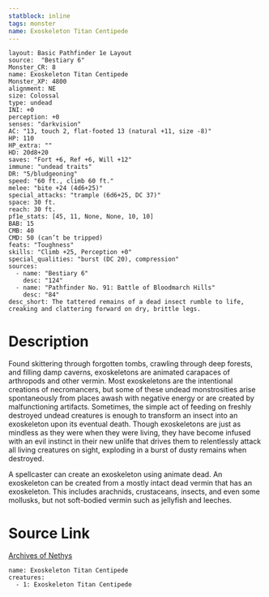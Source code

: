 ```yaml
---
statblock: inline
tags: monster
name: Exoskeleton Titan Centipede
---
```

```statblock
layout: Basic Pathfinder 1e Layout
source:  "Bestiary 6"
Monster_CR: 8
name: Exoskeleton Titan Centipede
Monster_XP: 4800
alignment: NE
size: Colossal
type: undead
INI: +0
perception: +0
senses: "darkvision"
AC: "13, touch 2, flat-footed 13 (natural +11, size -8)"
HP: 110
HP_extra: ""
HD: 20d8+20
saves: "Fort +6, Ref +6, Will +12"
immune: "undead traits"
DR: "5/bludgeoning"
speed: "60 ft., climb 60 ft."
melee: "bite +24 (4d6+25)"
special_attacks: "trample (6d6+25, DC 37)"
space: 30 ft.
reach: 30 ft.
pf1e_stats: [45, 11, None, None, 10, 10]
BAB: 15
CMB: 40
CMD: 50 (can’t be tripped)
feats: "Toughness"
skills: "Climb +25, Perception +0"
special_qualities: "burst (DC 20), compression"
sources:
  - name: "Bestiary 6"
    desc: "124"
  - name: "Pathfinder No. 91: Battle of Bloodmarch Hills"
    desc: "84"
desc_short: The tattered remains of a dead insect rumble to life, creaking and clattering forward on dry, brittle legs.
```
# Description
Found skittering through forgotten tombs, crawling through deep forests, and filling damp caverns, exoskeletons are animated carapaces of arthropods and other vermin. Most exoskeletons are the intentional creations of necromancers, but some of these undead monstrosities arise spontaneously from places awash with negative energy or are created by malfunctioning artifacts. Sometimes, the simple act of feeding on freshly destroyed undead creatures is enough to transform an insect into an exoskeleton upon its eventual death. Though exoskeletons are just as mindless as they were when they were living, they have become infused with an evil instinct in their new unlife that drives them to relentlessly attack all living creatures on sight, exploding in a burst of dusty remains when destroyed. 

A spellcaster can create an exoskeleton using animate dead. An exoskeleton can be created from a mostly intact dead vermin that has an exoskeleton. This includes arachnids, crustaceans, insects, and even some mollusks, but not soft-bodied vermin such as jellyfish and leeches.
# Source Link
[Archives of Nethys](https://aonprd.com/MonsterDisplay.aspx?ItemName=Exoskeleton%20Titan%20Centipede)
```encounter-table
name: Exoskeleton Titan Centipede
creatures:
  - 1: Exoskeleton Titan Centipede
```
